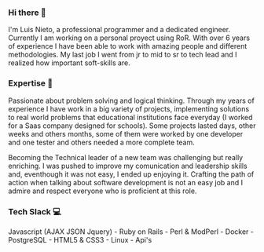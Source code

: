 ### Hi there 👋

I'm Luis Nieto, a professional programmer and a dedicated engineer. Currently I am working on a personal proyect using RoR.
With over 6 years of experience I have been able to work with amazing people and different methodologies.
My last job I went from jr to mid to sr to tech lead and I realized how important soft-skills are.

### Expertise 🧠

Passionate about problem solving and logical thinking. Through my years of experience I have work in a big variety of projects, implementing solutions to real world problems that educational institutions face everyday (I worked for a Saas company designed for schools). Some projects lasted days, other weeks and others months, some of them were worked by one developer and one tester and others needed a more complete team.

Becoming the Technical leader of a new team was challenging but really enriching. I was pushed to improve my comunication and leadership skills and, eventhough it was not easy, I ended up enjoying it. Crafting the path of action when talking about software development is not an easy job and I admire and respect everyone who is proficient at this role.

### Tech Slack 💻

Javascript (AJAX JSON Jquery) - Ruby on Rails - Perl & ModPerl - Docker - PostgreSQL - HTML5 & CSS3 - Linux - Api's

<!--
**arturonieto/arturonieto** is a ✨ _special_ ✨ repository because its `README.md` (this file) appears on your GitHub profile.

Here are some ideas to get you started:

- 🔭 I’m currently working on ...
- 🌱 I’m currently learning ...
- 👯 I’m looking to collaborate on ...
- 🤔 I’m looking for help with ...
- 💬 Ask me about ...
- 📫 How to reach me: ...
- 😄 Pronouns: ...
- ⚡ Fun fact: ...
-->
